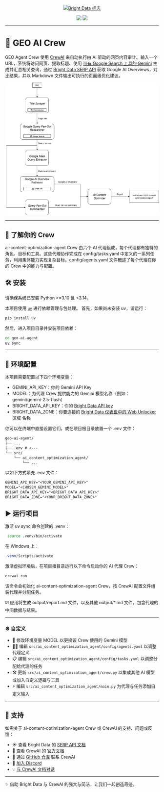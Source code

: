<p align="center">
  <a href="https://www.bright.cn/">
    <img src="https://mintlify.s3.us-west-1.amazonaws.com/brightdata/logo/light.svg" width="300" alt="Bright Data 标志">
  </a>
</p>

<div align="center">
  <img src="https://img.shields.io/badge/python-3.10+-blue"/>
  <img src="https://img.shields.io/badge/License-MIT-blue"/>
</div>

---

# 🚀 GEO AI Crew

GEO Agent Crew 使用 [CrewAI](https://crewai.com) 来自动执行由 AI 驱动的网页内容审计。输入一个 URL，系统将访问网页、提取标题、使用 [带有 Google Search 工具的 Gemini](https://ai.google.dev/gemini-api/docs/google-search) 生成并汇总相关查询，通过 [Bright Data SERP API](https://www.bright.cn/products/serp-api) 获取 Google AI Overviews，对比结果，并以 Markdown 文件输出可执行的页面级优化建议。

<img src="https://github.com/bright-cn/geo-ai-agent/blob/main/GEO%20diagram.png"/>

---

## 🤖 了解你的 Crew

ai-content-optimization-agent Crew 由六个 AI 代理组成，每个代理都有独特的角色、目标和工具。这些代理协作完成在 config/tasks.yaml 中定义的一系列任务，利用集体能力实现复杂目标。config/agents.yaml 文件概述了每个代理在你的 Crew 中的能力与配置。

## 🛠️ 安装

请确保系统已安装 Python >=3.10 且 <3.14。

本项目使用 [`uv`](https://docs.astral.sh/uv/) 进行依赖管理与包处理。
首先，如果尚未安装 uv，请运行：

```bash
pip install uv
```

然后，进入项目目录并安装项目依赖：

```bash
cd geo-ai-agent
uv sync
```

---

## 🔑 环境配置

本项目需要配置以下四个环境变量：
- GEMINI_API_KEY：你的 Gemini API Key
- MODEL：为代理 Crew 提供能力的 Gemini 模型名称（例如：gemini/gemini-2.5-flash）
- BRIGHT_DATA_API_KEY：你的 [Bright Data API key](https://docs.brightdata.com/api-reference/authentication)
- BRIGHT_DATA_ZONE：你要连接的 [Bright Data 仪表盘中的 Web Unlocker 区域](https://docs.brightdata.com/scraping-automation/web-unlocker/quickstart) 名称

你可以在终端中直接设置它们，或在项目根目录放置一个 .env 文件：
```
geo-ai-agent/
├── ...
├── .env # <---
└── src/
    └── ai_content_optimization_agent/
        └── ...
```
以如下方式填充 .env 文件：
```
GEMINI_API_KEY="<YOUR_GEMINI_API_KEY>"
MODEL="<CHOSEN_GEMINI_MODEL>"
BRIGHT_DATA_API_KEY="<BRIGHT_DATA_API_KEY>"
BRIGHT_DATA_ZONE="<YOUR_BRIGHT_DATA_ZONE>"
```

## ▶️ 运行项目
激活 uv sync 命令创建的 .venv：
```bash
 source .venv/bin/activate
```
在 Windows 上：
```powershell
.venv/Scripts/activate
```

激活虚拟环境后，在项目根目录运行以下命令启动你的 AI 代理 Crew：

```bash
crewai run
```

该命令会初始化 ai-content-optimization-agent Crew，按 CrewAI 配置文件组装代理并分配任务。

☑️ 应用将生成 output/report.md 文件，以及其他 output/*.md 文件，包含代理的中间数据与结果。

---

### ⚙️ 自定义
- 🔧 修改环境变量 MODEL 以更换该 Crew 使用的 Gemini 模型
- 🧑‍💻 编辑 `src/ai_content_optimization_agent/config/agents.yaml` 以调整代理定义
- 📋 编辑 `src/ai_content_optimization_agent/config/tasks.yaml` 以调整分配给代理的任务
- 🛠️ 更新 `src/ai_content_optimization_agent/crew.py` 以集成其他 AI 模型或加入自定义逻辑与工具
- ⚡ 编辑 `src/ai_content_optimization_agent/main.py` 为代理与任务添加自定义输入

---

## 💬 支持

如需关于 ai-content-optimization-agent Crew 或 CrewAI 的支持、问题或反馈：

- ☀️ 查看 Bright Data 的 [SERP API 文档](https://docs.brightdata.com/scraping-automation/serp-api/introduction)
- 📖 查看 CrewAI 的 [官方文档](https://docs.crewai.com)
- 🐙 通过 [GitHub 仓库](https://github.com/joaomdmoura/crewai) 联系 CrewAI
- 💬 [加入 Discord](https://discord.com/invite/X4JWnZnxPb)
- 💡 [与 CrewAI 文档对话](https://chatg.pt/DWjSBZn)

---

✨ 借助 Bright Data 与 CrewAI 的强大与简洁，让我们一起创造奇迹。

